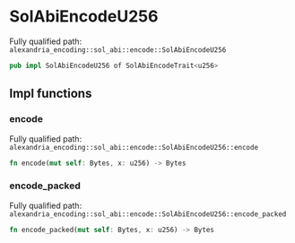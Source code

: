 # SolAbiEncodeU256

Fully qualified path: `alexandria_encoding::sol_abi::encode::SolAbiEncodeU256`

```rust
pub impl SolAbiEncodeU256 of SolAbiEncodeTrait<u256>
```

## Impl functions

### encode

Fully qualified path: `alexandria_encoding::sol_abi::encode::SolAbiEncodeU256::encode`

```rust
fn encode(mut self: Bytes, x: u256) -> Bytes
```

### encode_packed

Fully qualified path: `alexandria_encoding::sol_abi::encode::SolAbiEncodeU256::encode_packed`

```rust
fn encode_packed(mut self: Bytes, x: u256) -> Bytes
```

